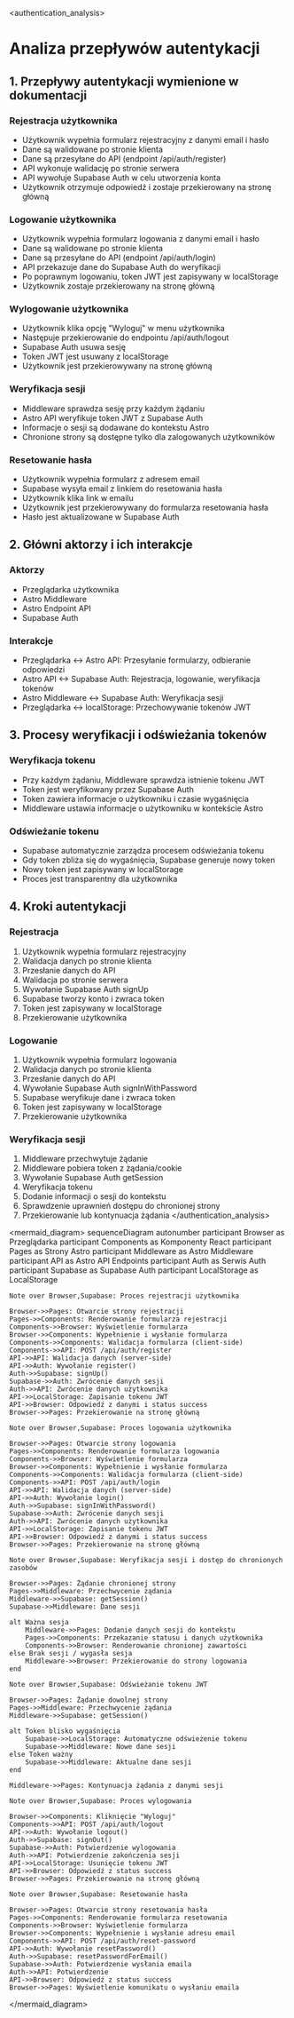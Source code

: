 <authentication_analysis>
# Analiza przepływów autentykacji

## 1. Przepływy autentykacji wymienione w dokumentacji

### Rejestracja użytkownika
- Użytkownik wypełnia formularz rejestracyjny z danymi email i hasło
- Dane są walidowane po stronie klienta
- Dane są przesyłane do API (endpoint /api/auth/register)
- API wykonuje walidację po stronie serwera
- API wywołuje Supabase Auth w celu utworzenia konta
- Użytkownik otrzymuje odpowiedź i zostaje przekierowany na stronę główną

### Logowanie użytkownika
- Użytkownik wypełnia formularz logowania z danymi email i hasło
- Dane są walidowane po stronie klienta
- Dane są przesyłane do API (endpoint /api/auth/login)
- API przekazuje dane do Supabase Auth do weryfikacji
- Po poprawnym logowaniu, token JWT jest zapisywany w localStorage
- Użytkownik zostaje przekierowany na stronę główną

### Wylogowanie użytkownika
- Użytkownik klika opcję "Wyloguj" w menu użytkownika
- Następuje przekierowanie do endpointu /api/auth/logout
- Supabase Auth usuwa sesję
- Token JWT jest usuwany z localStorage
- Użytkownik jest przekierowywany na stronę główną

### Weryfikacja sesji
- Middleware sprawdza sesję przy każdym żądaniu
- Astro API weryfikuje token JWT z Supabase Auth
- Informacje o sesji są dodawane do kontekstu Astro
- Chronione strony są dostępne tylko dla zalogowanych użytkowników

### Resetowanie hasła
- Użytkownik wypełnia formularz z adresem email
- Supabase wysyła email z linkiem do resetowania hasła
- Użytkownik klika link w emailu
- Użytkownik jest przekierowywany do formularza resetowania hasła
- Hasło jest aktualizowane w Supabase Auth

## 2. Główni aktorzy i ich interakcje

### Aktorzy
- Przeglądarka użytkownika
- Astro Middleware
- Astro Endpoint API
- Supabase Auth

### Interakcje
- Przeglądarka <-> Astro API: Przesyłanie formularzy, odbieranie odpowiedzi
- Astro API <-> Supabase Auth: Rejestracja, logowanie, weryfikacja tokenów
- Astro Middleware <-> Supabase Auth: Weryfikacja sesji
- Przeglądarka <-> localStorage: Przechowywanie tokenów JWT

## 3. Procesy weryfikacji i odświeżania tokenów

### Weryfikacja tokenu
- Przy każdym żądaniu, Middleware sprawdza istnienie tokenu JWT
- Token jest weryfikowany przez Supabase Auth
- Token zawiera informacje o użytkowniku i czasie wygaśnięcia
- Middleware ustawia informacje o użytkowniku w kontekście Astro

### Odświeżanie tokenu
- Supabase automatycznie zarządza procesem odświeżania tokenu
- Gdy token zbliża się do wygaśnięcia, Supabase generuje nowy token
- Nowy token jest zapisywany w localStorage
- Proces jest transparentny dla użytkownika

## 4. Kroki autentykacji

### Rejestracja
1. Użytkownik wypełnia formularz rejestracyjny
2. Walidacja danych po stronie klienta
3. Przesłanie danych do API
4. Walidacja po stronie serwera
5. Wywołanie Supabase Auth signUp
6. Supabase tworzy konto i zwraca token
7. Token jest zapisywany w localStorage
8. Przekierowanie użytkownika

### Logowanie
1. Użytkownik wypełnia formularz logowania
2. Walidacja danych po stronie klienta
3. Przesłanie danych do API
4. Wywołanie Supabase Auth signInWithPassword
5. Supabase weryfikuje dane i zwraca token
6. Token jest zapisywany w localStorage
7. Przekierowanie użytkownika

### Weryfikacja sesji
1. Middleware przechwytuje żądanie
2. Middleware pobiera token z żądania/cookie
3. Wywołanie Supabase Auth getSession
4. Weryfikacja tokenu
5. Dodanie informacji o sesji do kontekstu
6. Sprawdzenie uprawnień dostępu do chronionej strony
7. Przekierowanie lub kontynuacja żądania
</authentication_analysis>

<mermaid_diagram>
sequenceDiagram
    autonumber
    participant Browser as Przeglądarka
    participant Components as Komponenty React
    participant Pages as Strony Astro
    participant Middleware as Astro Middleware
    participant API as Astro API Endpoints
    participant Auth as Serwis Auth
    participant Supabase as Supabase Auth
    participant LocalStorage as LocalStorage

    Note over Browser,Supabase: Proces rejestracji użytkownika

    Browser->>Pages: Otwarcie strony rejestracji
    Pages->>Components: Renderowanie formularza rejestracji
    Components->>Browser: Wyświetlenie formularza
    Browser->>Components: Wypełnienie i wysłanie formularza
    Components->>Components: Walidacja formularza (client-side)
    Components->>API: POST /api/auth/register
    API->>API: Walidacja danych (server-side)
    API->>Auth: Wywołanie register()
    Auth->>Supabase: signUp()
    Supabase->>Auth: Zwrócenie danych sesji
    Auth->>API: Zwrócenie danych użytkownika
    API->>LocalStorage: Zapisanie tokenu JWT
    API->>Browser: Odpowiedź z danymi i status success
    Browser->>Pages: Przekierowanie na stronę główną

    Note over Browser,Supabase: Proces logowania użytkownika

    Browser->>Pages: Otwarcie strony logowania
    Pages->>Components: Renderowanie formularza logowania
    Components->>Browser: Wyświetlenie formularza
    Browser->>Components: Wypełnienie i wysłanie formularza
    Components->>Components: Walidacja formularza (client-side)
    Components->>API: POST /api/auth/login
    API->>API: Walidacja danych (server-side)
    API->>Auth: Wywołanie login()
    Auth->>Supabase: signInWithPassword()
    Supabase->>Auth: Zwrócenie danych sesji
    Auth->>API: Zwrócenie danych użytkownika
    API->>LocalStorage: Zapisanie tokenu JWT
    API->>Browser: Odpowiedź z danymi i status success
    Browser->>Pages: Przekierowanie na stronę główną

    Note over Browser,Supabase: Weryfikacja sesji i dostęp do chronionych zasobów

    Browser->>Pages: Żądanie chronionej strony
    Pages->>Middleware: Przechwycenie żądania
    Middleware->>Supabase: getSession()
    Supabase->>Middleware: Dane sesji
    
    alt Ważna sesja
        Middleware->>Pages: Dodanie danych sesji do kontekstu
        Pages->>Components: Przekazanie statusu i danych użytkownika
        Components->>Browser: Renderowanie chronionej zawartości
    else Brak sesji / wygasła sesja
        Middleware->>Browser: Przekierowanie do strony logowania
    end

    Note over Browser,Supabase: Odświeżanie tokenu JWT

    Browser->>Pages: Żądanie dowolnej strony
    Pages->>Middleware: Przechwycenie żądania
    Middleware->>Supabase: getSession()
    
    alt Token blisko wygaśnięcia
        Supabase->>LocalStorage: Automatyczne odświeżenie tokenu
        Supabase->>Middleware: Nowe dane sesji
    else Token ważny
        Supabase->>Middleware: Aktualne dane sesji
    end
    
    Middleware->>Pages: Kontynuacja żądania z danymi sesji

    Note over Browser,Supabase: Proces wylogowania

    Browser->>Components: Kliknięcie "Wyloguj"
    Components->>API: POST /api/auth/logout
    API->>Auth: Wywołanie logout()
    Auth->>Supabase: signOut()
    Supabase->>Auth: Potwierdzenie wylogowania
    Auth->>API: Potwierdzenie zakończenia sesji
    API->>LocalStorage: Usunięcie tokenu JWT
    API->>Browser: Odpowiedź z status success
    Browser->>Pages: Przekierowanie na stronę główną

    Note over Browser,Supabase: Resetowanie hasła

    Browser->>Pages: Otwarcie strony resetowania hasła
    Pages->>Components: Renderowanie formularza resetowania
    Components->>Browser: Wyświetlenie formularza
    Browser->>Components: Wypełnienie i wysłanie adresu email
    Components->>API: POST /api/auth/reset-password
    API->>Auth: Wywołanie resetPassword()
    Auth->>Supabase: resetPasswordForEmail()
    Supabase->>Auth: Potwierdzenie wysłania emaila
    Auth->>API: Potwierdzenie
    API->>Browser: Odpowiedź z status success
    Browser->>Pages: Wyświetlenie komunikatu o wysłaniu emaila
</mermaid_diagram> 
